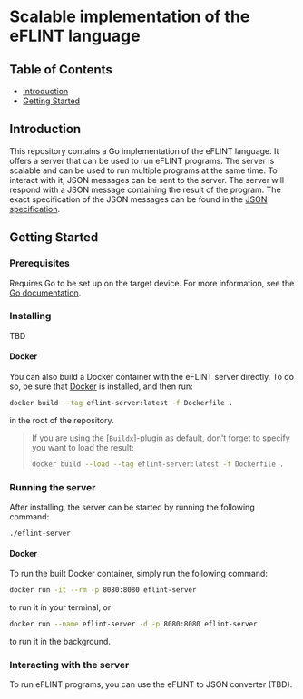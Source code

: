 # Scalable implementation of the eFLINT language

## Table of Contents
* [Introduction](#introduction)
* [Getting Started](#getting-started)

## Introduction
This repository contains a Go implementation of the eFLINT language. It offers a
server that can be used to run eFLINT programs. The server is scalable and can
be used to run multiple programs at the same time. To interact with it,
JSON messages can be sent to the server. The server will respond with a JSON
message containing the result of the program. The exact specification of the
JSON messages can be found in the [JSON specification](https://gitlab.com/eflint/json-specification).

## Getting Started

### Prerequisites
Requires Go to be set up on the target device. For more information, see the
[Go documentation](https://golang.org/doc/install).

### Installing
TBD

#### Docker
You can also build a Docker container with the eFLINT server directly. To do so, be sure that [Docker](https://docs.docker.com/engine/install/) is installed, and then run:
```bash
docker build --tag eflint-server:latest -f Dockerfile .
```
in the root of the repository.

> If you are using the [`Buildx`]-plugin as default, don't forget to specify you want to load the result:
> ```bash
> docker build --load --tag eflint-server:latest -f Dockerfile .
> ```

### Running the server
After installing, the server can be started by running the following command:
```
./eflint-server
```

#### Docker
To run the built Docker container, simply run the following command:
```bash
docker run -it --rm -p 8080:8080 eflint-server
```
to run it in your terminal, or
```bash
docker run --name eflint-server -d -p 8080:8080 eflint-server
```
to run it in the background.

### Interacting with the server
To run eFLINT programs, you can use the eFLINT to JSON converter (TBD).
